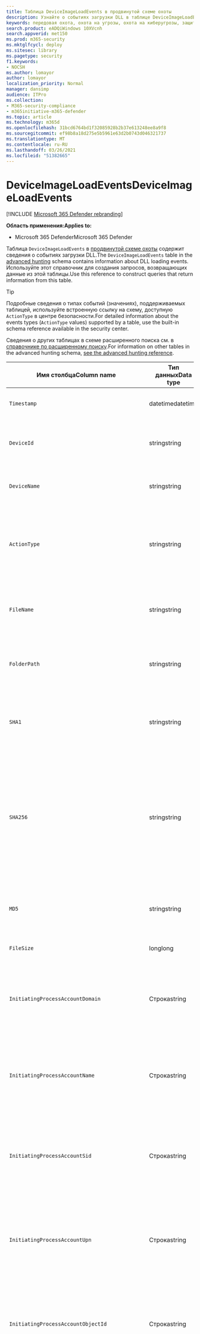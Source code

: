 ```yaml
---
title: Таблица DeviceImageLoadEvents в продвинутой схеме охоты
description: Узнайте о событиях загрузки DLL в таблице DeviceImageLoadEvents в продвинутой схеме охоты
keywords: передовая охота, охота на угрозы, охота на киберугрозы, защита от угроз Майкрософт, Microsoft 365, mtp, m365, поиск, запрос, телеметрия, ссылка схемы, kusto, таблица, столбец, тип данных, описание, imageloadevents, DeviceImageLoadEvents, DLL loading, library, file image
search.product: eADQiWindows 10XVcnh
search.appverid: met150
ms.prod: m365-security
ms.mktglfcycl: deploy
ms.sitesec: library
ms.pagetype: security
f1.keywords:
- NOCSH
ms.author: lomayor
author: lomayor
localization_priority: Normal
manager: dansimp
audience: ITPro
ms.collection:
- M365-security-compliance
- m365initiative-m365-defender
ms.topic: article
ms.technology: m365d
ms.openlocfilehash: 31bcd6764bd1f32085928b2b37e613248ee8a9f8
ms.sourcegitcommit: ef98b8a18d275e5b5961e63d2b0743d046321737
ms.translationtype: MT
ms.contentlocale: ru-RU
ms.lasthandoff: 03/26/2021
ms.locfileid: "51382665"
---
```

# <a name="deviceimageloadevents"></a><span data-ttu-id="81d23-104">DeviceImageLoadEvents</span><span class="sxs-lookup"><span data-stu-id="81d23-104">DeviceImageLoadEvents</span></span>

[!INCLUDE [Microsoft 365 Defender rebranding](../includes/microsoft-defender.md)]


<span data-ttu-id="81d23-105">**Область применения:**</span><span class="sxs-lookup"><span data-stu-id="81d23-105">**Applies to:**</span></span>
- <span data-ttu-id="81d23-106">Microsoft 365 Defender</span><span class="sxs-lookup"><span data-stu-id="81d23-106">Microsoft 365 Defender</span></span>



<span data-ttu-id="81d23-107">Таблица `DeviceImageLoadEvents` в [продвинутой схеме охоты](advanced-hunting-overview.md) содержит сведения о событиях загрузки DLL.</span><span class="sxs-lookup"><span data-stu-id="81d23-107">The `DeviceImageLoadEvents` table in the [advanced hunting](advanced-hunting-overview.md) schema contains information about DLL loading events.</span></span> <span data-ttu-id="81d23-108">Используйте этот справочник для создания запросов, возвращающих данные из этой таблицы.</span><span class="sxs-lookup"><span data-stu-id="81d23-108">Use this reference to construct queries that return information from this table.</span></span>

>[!TIP]
> <span data-ttu-id="81d23-109">Подробные сведения о типах событий (значениях), поддерживаемых таблицей, используйте встроенную ссылку на схему, доступную `ActionType` в центре безопасности.</span><span class="sxs-lookup"><span data-stu-id="81d23-109">For detailed information about the events types (`ActionType` values) supported by a table, use the built-in schema reference available in the security center.</span></span>

<span data-ttu-id="81d23-110">Сведения о других таблицах в схеме расширенного поиска см. в [справочнике по расширенному поиску](advanced-hunting-schema-tables.md).</span><span class="sxs-lookup"><span data-stu-id="81d23-110">For information on other tables in the advanced hunting schema, [see the advanced hunting reference](advanced-hunting-schema-tables.md).</span></span>

| <span data-ttu-id="81d23-111">Имя столбца</span><span class="sxs-lookup"><span data-stu-id="81d23-111">Column name</span></span> | <span data-ttu-id="81d23-112">Тип данных</span><span class="sxs-lookup"><span data-stu-id="81d23-112">Data type</span></span> | <span data-ttu-id="81d23-113">Описание</span><span class="sxs-lookup"><span data-stu-id="81d23-113">Description</span></span> |
|-------------|-----------|-------------|
| `Timestamp` | <span data-ttu-id="81d23-114">datetime</span><span class="sxs-lookup"><span data-stu-id="81d23-114">datetime</span></span> | <span data-ttu-id="81d23-115">Дата и время записи события</span><span class="sxs-lookup"><span data-stu-id="81d23-115">Date and time when the event was recorded</span></span> |
| `DeviceId` | <span data-ttu-id="81d23-116">string</span><span class="sxs-lookup"><span data-stu-id="81d23-116">string</span></span> | <span data-ttu-id="81d23-117">Уникальный идентификатор для обслуживаемого компьютера</span><span class="sxs-lookup"><span data-stu-id="81d23-117">Unique identifier for the machine in the service</span></span> |
| `DeviceName` | <span data-ttu-id="81d23-118">string</span><span class="sxs-lookup"><span data-stu-id="81d23-118">string</span></span> | <span data-ttu-id="81d23-119">Полное доменное имя компьютера</span><span class="sxs-lookup"><span data-stu-id="81d23-119">Fully qualified domain name (FQDN) of the machine</span></span> |
| `ActionType` | <span data-ttu-id="81d23-120">string</span><span class="sxs-lookup"><span data-stu-id="81d23-120">string</span></span> | <span data-ttu-id="81d23-121">Тип действий, которые вызвали событие.</span><span class="sxs-lookup"><span data-stu-id="81d23-121">Type of activity that triggered the event.</span></span> <span data-ttu-id="81d23-122">Подробные [сведения см. в](advanced-hunting-schema-tables.md?#get-schema-information-in-the-security-center) справке по схеме на портале</span><span class="sxs-lookup"><span data-stu-id="81d23-122">See the [in-portal schema reference](advanced-hunting-schema-tables.md?#get-schema-information-in-the-security-center) for details</span></span> |
| `FileName` | <span data-ttu-id="81d23-123">string</span><span class="sxs-lookup"><span data-stu-id="81d23-123">string</span></span> | <span data-ttu-id="81d23-124">Имя файла, к которому было применено записанное действие</span><span class="sxs-lookup"><span data-stu-id="81d23-124">Name of the file that the recorded action was applied to</span></span> |
| `FolderPath` | <span data-ttu-id="81d23-125">string</span><span class="sxs-lookup"><span data-stu-id="81d23-125">string</span></span> | <span data-ttu-id="81d23-126">Папка, содержащая файл, к котором было применено записано действие</span><span class="sxs-lookup"><span data-stu-id="81d23-126">Folder containing the file that the recorded action was applied to</span></span> |
| `SHA1` | <span data-ttu-id="81d23-127">string</span><span class="sxs-lookup"><span data-stu-id="81d23-127">string</span></span> | <span data-ttu-id="81d23-128">SHA-1 файла, к которому было применено записанное действие</span><span class="sxs-lookup"><span data-stu-id="81d23-128">SHA-1 of the file that the recorded action was applied to</span></span> |
| `SHA256` | <span data-ttu-id="81d23-129">string</span><span class="sxs-lookup"><span data-stu-id="81d23-129">string</span></span> | <span data-ttu-id="81d23-130">SHA-256 файла, к которому было применено записанное действие</span><span class="sxs-lookup"><span data-stu-id="81d23-130">SHA-256 of the file that the recorded action was applied to.</span></span> <span data-ttu-id="81d23-131">Это поле обычно не заполняется. Используйте столбец SHA1, если он доступен.</span><span class="sxs-lookup"><span data-stu-id="81d23-131">This field is usually not populated — use the SHA1 column when available.</span></span> |
| `MD5` | <span data-ttu-id="81d23-132">string</span><span class="sxs-lookup"><span data-stu-id="81d23-132">string</span></span> | <span data-ttu-id="81d23-133">Hash MD5 файла, к который было применено записано действие</span><span class="sxs-lookup"><span data-stu-id="81d23-133">MD5 hash of the file that the recorded action was applied to</span></span> |
| `FileSize` | <span data-ttu-id="81d23-134">long</span><span class="sxs-lookup"><span data-stu-id="81d23-134">long</span></span> | <span data-ttu-id="81d23-135">Размер файла в bytes</span><span class="sxs-lookup"><span data-stu-id="81d23-135">Size of the file in bytes</span></span> |
| `InitiatingProcessAccountDomain` | <span data-ttu-id="81d23-136">Строка</span><span class="sxs-lookup"><span data-stu-id="81d23-136">string</span></span> | <span data-ttu-id="81d23-137">Домен учетной записи, которая управляла процессом, ответственным за событие</span><span class="sxs-lookup"><span data-stu-id="81d23-137">Domain of the account that ran the process responsible for the event</span></span> |
| `InitiatingProcessAccountName` | <span data-ttu-id="81d23-138">Строка</span><span class="sxs-lookup"><span data-stu-id="81d23-138">string</span></span> | <span data-ttu-id="81d23-139">Имя пользователя учетной записи, которая запустила процесс, ответственный за событие</span><span class="sxs-lookup"><span data-stu-id="81d23-139">User name of the account that ran the process responsible for the event</span></span> |
| `InitiatingProcessAccountSid` | <span data-ttu-id="81d23-140">Строка</span><span class="sxs-lookup"><span data-stu-id="81d23-140">string</span></span> | <span data-ttu-id="81d23-141">Идентификатор безопасности (SID) учетной записи, которая управляла процессом, ответственным за событие</span><span class="sxs-lookup"><span data-stu-id="81d23-141">Security Identifier (SID) of the account that ran the process responsible for the event</span></span> |
| `InitiatingProcessAccountUpn` | <span data-ttu-id="81d23-142">Строка</span><span class="sxs-lookup"><span data-stu-id="81d23-142">string</span></span> | <span data-ttu-id="81d23-143">Основное имя пользователя (UPN) учетной записи, которая управляла процессом, ответственным за событие</span><span class="sxs-lookup"><span data-stu-id="81d23-143">User principal name (UPN) of the account that ran the process responsible for the event</span></span> |
| `InitiatingProcessAccountObjectId` | <span data-ttu-id="81d23-144">Строка</span><span class="sxs-lookup"><span data-stu-id="81d23-144">string</span></span> | <span data-ttu-id="81d23-145">ID объекта Azure AD учетной записи пользователя, которая запустила процесс, ответственный за событие</span><span class="sxs-lookup"><span data-stu-id="81d23-145">Azure AD object ID of the user account that ran the process responsible for the event</span></span> |
| `InitiatingProcessIntegrityLevel` | <span data-ttu-id="81d23-146">Строка</span><span class="sxs-lookup"><span data-stu-id="81d23-146">string</span></span> | <span data-ttu-id="81d23-147">Уровень целостности процесса, который инициировал событие.</span><span class="sxs-lookup"><span data-stu-id="81d23-147">Integrity level of the process that initiated the event.</span></span> <span data-ttu-id="81d23-148">Windows назначает уровни целостности процессам, основанным на определенных характеристиках, например, если они были запущены из скачивания в Интернете.</span><span class="sxs-lookup"><span data-stu-id="81d23-148">Windows assigns integrity levels to processes based on certain characteristics, such as if they were launched from an internet download.</span></span> <span data-ttu-id="81d23-149">Эти уровни целостности влияют на разрешения на ресурсы</span><span class="sxs-lookup"><span data-stu-id="81d23-149">These integrity levels influence permissions to resources</span></span> |
| `InitiatingProcessTokenElevation` | <span data-ttu-id="81d23-150">Строка</span><span class="sxs-lookup"><span data-stu-id="81d23-150">string</span></span> | <span data-ttu-id="81d23-151">Тип маркера, указывающий на наличие или отсутствие высоты привилегий управления пользовательским доступом (UAC), применяемой к процессу, инициировал событие.</span><span class="sxs-lookup"><span data-stu-id="81d23-151">Token type indicating the presence or absence of User Access Control (UAC) privilege elevation applied to the process that initiated the event</span></span> |
| `InitiatingProcessSHA1` | <span data-ttu-id="81d23-152">Строка</span><span class="sxs-lookup"><span data-stu-id="81d23-152">string</span></span> | <span data-ttu-id="81d23-153">SHA-1 процесса (файла изображений), который инициировал событие</span><span class="sxs-lookup"><span data-stu-id="81d23-153">SHA-1 of the process (image file) that initiated the event</span></span> |
| `InitiatingProcessSHA256` | <span data-ttu-id="81d23-154">Строка</span><span class="sxs-lookup"><span data-stu-id="81d23-154">string</span></span> | <span data-ttu-id="81d23-155">SHA-256 процесса (файла изображений), который инициировал событие.</span><span class="sxs-lookup"><span data-stu-id="81d23-155">SHA-256 of the process (image file) that initiated the event.</span></span> <span data-ttu-id="81d23-156">Это поле обычно не заполняется. Используйте столбец SHA1, если он доступен.</span><span class="sxs-lookup"><span data-stu-id="81d23-156">This field is usually not populated — use the SHA1 column when available.</span></span> |
| `InitiatingProcessMD5` | <span data-ttu-id="81d23-157">string</span><span class="sxs-lookup"><span data-stu-id="81d23-157">string</span></span> | <span data-ttu-id="81d23-158">AD5 hash of the process (image file), that initiated the event</span><span class="sxs-lookup"><span data-stu-id="81d23-158">MD5 hash of the process (image file) that initiated the event</span></span> |
| `InitiatingProcessFileName` | <span data-ttu-id="81d23-159">Строка</span><span class="sxs-lookup"><span data-stu-id="81d23-159">string</span></span> | <span data-ttu-id="81d23-160">Имя процесса, который инициировал событие</span><span class="sxs-lookup"><span data-stu-id="81d23-160">Name of the process that initiated the event</span></span> |
| `InitiatingProcessFileSize` | <span data-ttu-id="81d23-161">long</span><span class="sxs-lookup"><span data-stu-id="81d23-161">long</span></span> | <span data-ttu-id="81d23-162">Размер файла, который запустил процесс, ответственный за событие</span><span class="sxs-lookup"><span data-stu-id="81d23-162">Size of the file that ran the process responsible for the event</span></span> |
| `InitiatingProcessVersionInfoCompanyName` | <span data-ttu-id="81d23-163">Строка</span><span class="sxs-lookup"><span data-stu-id="81d23-163">string</span></span> | <span data-ttu-id="81d23-164">Название компании из сведений о версии процесса (файла изображений), ответственного за событие</span><span class="sxs-lookup"><span data-stu-id="81d23-164">Company name from the version information of the process (image file) responsible for the event</span></span> |
| `InitiatingProcessVersionInfoProductName` | <span data-ttu-id="81d23-165">Строка</span><span class="sxs-lookup"><span data-stu-id="81d23-165">string</span></span> | <span data-ttu-id="81d23-166">Имя продукта из сведений о версии процесса (файл изображений), ответственных за событие</span><span class="sxs-lookup"><span data-stu-id="81d23-166">Product name from the version information of the process (image file) responsible for the event</span></span> |
| `InitiatingProcessVersionInfoProductVersion`| <span data-ttu-id="81d23-167">Строка</span><span class="sxs-lookup"><span data-stu-id="81d23-167">string</span></span> | <span data-ttu-id="81d23-168">Версия продукта из сведений о версии процесса (файла изображений), ответственного за событие</span><span class="sxs-lookup"><span data-stu-id="81d23-168">Product version from the version information of the process (image file) responsible for the event</span></span> |
| `InitiatingProcessVersionInfoInternalFileName` | <span data-ttu-id="81d23-169">Строка</span><span class="sxs-lookup"><span data-stu-id="81d23-169">string</span></span> | <span data-ttu-id="81d23-170">Имя внутреннего файла из сведений о версии процесса (файла изображений), ответственного за событие</span><span class="sxs-lookup"><span data-stu-id="81d23-170">Internal file name from the version information of the process (image file) responsible for the event</span></span> |
| `InitiatingProcessVersionInfoOriginalFileName` | <span data-ttu-id="81d23-171">Строка</span><span class="sxs-lookup"><span data-stu-id="81d23-171">string</span></span> | <span data-ttu-id="81d23-172">Исходное имя файла из версии данных процесса (файла изображений), ответственного за событие</span><span class="sxs-lookup"><span data-stu-id="81d23-172">Original file name from the version information of the process (image file) responsible for the event</span></span> |
| `InitiatingProcessVersionInfoFileDescription` | <span data-ttu-id="81d23-173">Строка</span><span class="sxs-lookup"><span data-stu-id="81d23-173">string</span></span> | <span data-ttu-id="81d23-174">Описание из сведений о версии процесса (файла изображений), ответственного за событие</span><span class="sxs-lookup"><span data-stu-id="81d23-174">Description from the version information of the process (image file) responsible for the event</span></span> |
| `InitiatingProcessId` | <span data-ttu-id="81d23-175">int</span><span class="sxs-lookup"><span data-stu-id="81d23-175">int</span></span> | <span data-ttu-id="81d23-176">Процесс ID (PID) процесса, который инициировал событие</span><span class="sxs-lookup"><span data-stu-id="81d23-176">Process ID (PID) of the process that initiated the event</span></span> |
| `InitiatingProcessCommandLine` | <span data-ttu-id="81d23-177">Строка</span><span class="sxs-lookup"><span data-stu-id="81d23-177">string</span></span> | <span data-ttu-id="81d23-178">Командная строка, используемая для запуска процесса, инициированного событием</span><span class="sxs-lookup"><span data-stu-id="81d23-178">Command line used to run the process that initiated the event</span></span> |
| `InitiatingProcessCreationTime` | <span data-ttu-id="81d23-179">datetime</span><span class="sxs-lookup"><span data-stu-id="81d23-179">datetime</span></span> | <span data-ttu-id="81d23-180">Дата и время начала процесса запуска события</span><span class="sxs-lookup"><span data-stu-id="81d23-180">Date and time when the process that initiated the event was started</span></span> |
| `InitiatingProcessFolderPath` | <span data-ttu-id="81d23-181">Строка</span><span class="sxs-lookup"><span data-stu-id="81d23-181">string</span></span> | <span data-ttu-id="81d23-182">Папка, содержащая процесс (файл изображений), который инициировал событие</span><span class="sxs-lookup"><span data-stu-id="81d23-182">Folder containing the process (image file) that initiated the event</span></span> |
| `InitiatingProcessParentId` | <span data-ttu-id="81d23-183">int</span><span class="sxs-lookup"><span data-stu-id="81d23-183">int</span></span> | <span data-ttu-id="81d23-184">Process ID (PID) родительского процесса, который породил процесс, ответственный за событие</span><span class="sxs-lookup"><span data-stu-id="81d23-184">Process ID (PID) of the parent process that spawned the process responsible for the event</span></span> |
| `InitiatingProcessParentFileName` | <span data-ttu-id="81d23-185">Строка</span><span class="sxs-lookup"><span data-stu-id="81d23-185">string</span></span> | <span data-ttu-id="81d23-186">Имя родительского процесса, который породил процесс, ответственный за событие</span><span class="sxs-lookup"><span data-stu-id="81d23-186">Name of the parent process that spawned the process responsible for the event</span></span> |
| `InitiatingProcessParentCreationTime` | <span data-ttu-id="81d23-187">datetime</span><span class="sxs-lookup"><span data-stu-id="81d23-187">datetime</span></span> | <span data-ttu-id="81d23-188">Дата и время запуска родительского процесса, ответственного за событие</span><span class="sxs-lookup"><span data-stu-id="81d23-188">Date and time when the parent of the process responsible for the event was started</span></span> |
| `ReportId` | <span data-ttu-id="81d23-189">long</span><span class="sxs-lookup"><span data-stu-id="81d23-189">long</span></span> | <span data-ttu-id="81d23-190">Идентификатор события на основе повторяющегося счетчика.</span><span class="sxs-lookup"><span data-stu-id="81d23-190">Event identifier based on a repeating counter.</span></span> <span data-ttu-id="81d23-191">Для определения уникальных событий этот столбец должен использоваться в сочетании со столбцами DeviceName и Timestamp.</span><span class="sxs-lookup"><span data-stu-id="81d23-191">To identify unique events, this column must be used in conjunction with the DeviceName and Timestamp columns</span></span> |
| `AppGuardContainerId` | <span data-ttu-id="81d23-192">Строка</span><span class="sxs-lookup"><span data-stu-id="81d23-192">string</span></span> | <span data-ttu-id="81d23-193">Идентификатор виртуализированного контейнера, используемого службой Application Guard для изоляции активности браузера</span><span class="sxs-lookup"><span data-stu-id="81d23-193">Identifier for the virtualized container used by Application Guard to isolate browser activity</span></span> |

## <a name="related-topics"></a><span data-ttu-id="81d23-194">Статьи по теме</span><span class="sxs-lookup"><span data-stu-id="81d23-194">Related topics</span></span>
- [<span data-ttu-id="81d23-195">Обзор расширенной охоты на угрозы</span><span class="sxs-lookup"><span data-stu-id="81d23-195">Advanced hunting overview</span></span>](advanced-hunting-overview.md)
- [<span data-ttu-id="81d23-196">Изучение языка запросов</span><span class="sxs-lookup"><span data-stu-id="81d23-196">Learn the query language</span></span>](advanced-hunting-query-language.md)
- [<span data-ttu-id="81d23-197">Использование общих запросов</span><span class="sxs-lookup"><span data-stu-id="81d23-197">Use shared queries</span></span>](advanced-hunting-shared-queries.md)
- [<span data-ttu-id="81d23-198">Охота на различных устройствах, в письмах, приложениях и удостоверениях</span><span class="sxs-lookup"><span data-stu-id="81d23-198">Hunt across devices, emails, apps, and identities</span></span>](advanced-hunting-query-emails-devices.md)
- [<span data-ttu-id="81d23-199">Сведения о схеме</span><span class="sxs-lookup"><span data-stu-id="81d23-199">Understand the schema</span></span>](advanced-hunting-schema-tables.md)
- [<span data-ttu-id="81d23-200">Рекомендации по применению запросов</span><span class="sxs-lookup"><span data-stu-id="81d23-200">Apply query best practices</span></span>](advanced-hunting-best-practices.md)
